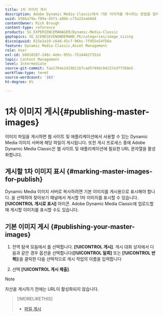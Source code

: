 ```yaml
---
title: 1차 이미지 게시
description: Adobe Dynamic Media Classic에서 기본 이미지를 게시하는 방법을 알아봅니다.
uuid: b56ba79a-f89a-45f1-a8bb-c73a22eab8d4
contentOwner: Rick Brough
content-type: reference
products: SG_EXPERIENCEMANAGER/Dynamic-Media-Classic
geptopics: SG_SCENESEVENONDEMAND_PK/categories/image_sizing
discoiquuid: 815e2a19-c64d-45c7-96bc-7f955e54f56e
feature: Dynamic Media Classic,Asset Management
role: User
exl-id: b0010107-248c-4ebc-955c-7514462f351d
topic: Content Management
level: Intermediate
source-git-commit: faa1784e1d19b1167cad5749dc04227e3ff388e5
workflow-type: tm+mt
source-wordcount: '163'
ht-degree: 6%

---
```


# 1차 이미지 게시{#publishing-master-images}

이미지 파일을 게시하면 웹 사이트 및 애플리케이션에서 사용할 수 있는 Dynamic Media 이미지 서버에 해당 파일이 게시됩니다. 또한 게시 프로세스 중에 Adobe Dynamic Media Classic은 웹 사이트 및 애플리케이션에 필요한 URL 문자열을 활성화합니다.

## 게시할 1차 이미지 표시 {#marking-master-images-for-publish}

Dynamic Media 이미지 서버로 복사하려면 기본 이미지를 게시용으로 표시해야 합니다. 을 선택하여 찾아보기 패널에서 게시할 1차 이미지를 표시할 수 있습니다. **[!UICONTROL 게시로 표시]** 아이콘. Adobe Dynamic Media Classic에 업로드할 때 게시할 이미지를 표시할 수도 있습니다.

## 기본 이미지 게시 {#publishing-your-master-images}

1. 전역 탐색 모음에서 를 선택합니다. **[!UICONTROL 게시]**. 게시 대화 상자에서 다음과 같은 경우 옵션을 선택합니다(**[!UICONTROL 일회]** 또는 **[!UICONTROL 반복]**)을 클릭한 다음 선택적으로 게시 작업의 이름을 입력합니다

1. 선택 **[!UICONTROL 게시 제출]**.

>[!NOTE]
>
>자산을 게시하기 전에는 URL이 활성화되지 않습니다.

>[!MORELIKETHIS]
>
>* [파일 게시](publishing-files.md#publishing_files)
